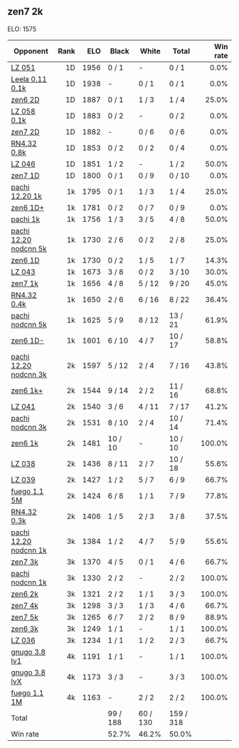 ## zen7 2k ##

ELO: 1575

Opponent | Rank | ELO | Black | White | Total | Win rate
---------|-----:|----:|-------|-------|-------|-------:
[LZ 051](LZ%20051.md) | 1D | 1956 | 0 / 1 | - | 0 / 1 | 0.0%
[Leela 0.11 0.1k](Leela%200.11%200.1k.md) | 1D | 1938 | - | 0 / 1 | 0 / 1 | 0.0%
[zen6 2D](zen6%202D.md) | 1D | 1887 | 0 / 1 | 1 / 3 | 1 / 4 | 25.0%
[LZ 058 0.1k](LZ%20058%200.1k.md) | 1D | 1883 | 0 / 2 | - | 0 / 2 | 0.0%
[zen7 2D](zen7%202D.md) | 1D | 1882 | - | 0 / 6 | 0 / 6 | 0.0%
[RN4.32 0.8k](RN4.32%200.8k.md) | 1D | 1853 | 0 / 2 | 0 / 2 | 0 / 4 | 0.0%
[LZ 046](LZ%20046.md) | 1D | 1851 | 1 / 2 | - | 1 / 2 | 50.0%
[zen7 1D](zen7%201D.md) | 1D | 1800 | 0 / 1 | 0 / 9 | 0 / 10 | 0.0%
[pachi 12.20 1k](pachi%2012.20%201k.md) | 1k | 1795 | 0 / 1 | 1 / 3 | 1 / 4 | 25.0%
[zen6 1D+](zen6%201D+.md) | 1k | 1781 | 0 / 2 | 0 / 7 | 0 / 9 | 0.0%
[pachi 1k](pachi%201k.md) | 1k | 1756 | 1 / 3 | 3 / 5 | 4 / 8 | 50.0%
[pachi 12.20 nodcnn 5k](pachi%2012.20%20nodcnn%205k.md) | 1k | 1730 | 2 / 6 | 0 / 2 | 2 / 8 | 25.0%
[zen6 1D](zen6%201D.md) | 1k | 1730 | 0 / 2 | 1 / 5 | 1 / 7 | 14.3%
[LZ 043](LZ%20043.md) | 1k | 1673 | 3 / 8 | 0 / 2 | 3 / 10 | 30.0%
[zen7 1k](zen7%201k.md) | 1k | 1656 | 4 / 8 | 5 / 12 | 9 / 20 | 45.0%
[RN4.32 0.4k](RN4.32%200.4k.md) | 1k | 1650 | 2 / 6 | 6 / 16 | 8 / 22 | 36.4%
[pachi nodcnn 5k](pachi%20nodcnn%205k.md) | 1k | 1625 | 5 / 9 | 8 / 12 | 13 / 21 | 61.9%
[zen6 1D-](zen6%201D-.md) | 1k | 1601 | 6 / 10 | 4 / 7 | 10 / 17 | 58.8%
[pachi 12.20 nodcnn 3k](pachi%2012.20%20nodcnn%203k.md) | 2k | 1597 | 5 / 12 | 2 / 4 | 7 / 16 | 43.8%
[zen6 1k+](zen6%201k+.md) | 2k | 1544 | 9 / 14 | 2 / 2 | 11 / 16 | 68.8%
[LZ 041](LZ%20041.md) | 2k | 1540 | 3 / 6 | 4 / 11 | 7 / 17 | 41.2%
[pachi nodcnn 3k](pachi%20nodcnn%203k.md) | 2k | 1531 | 8 / 10 | 2 / 4 | 10 / 14 | 71.4%
[zen6 1k](zen6%201k.md) | 2k | 1481 | 10 / 10 | - | 10 / 10 | 100.0%
[LZ 038](LZ%20038.md) | 2k | 1436 | 8 / 11 | 2 / 7 | 10 / 18 | 55.6%
[LZ 039](LZ%20039.md) | 2k | 1427 | 1 / 2 | 5 / 7 | 6 / 9 | 66.7%
[fuego 1.1 5M](fuego%201.1%205M.md) | 2k | 1424 | 6 / 8 | 1 / 1 | 7 / 9 | 77.8%
[RN4.32 0.3k](RN4.32%200.3k.md) | 2k | 1406 | 1 / 5 | 2 / 3 | 3 / 8 | 37.5%
[pachi 12.20 nodcnn 1k](pachi%2012.20%20nodcnn%201k.md) | 3k | 1384 | 1 / 2 | 4 / 7 | 5 / 9 | 55.6%
[zen7 3k](zen7%203k.md) | 3k | 1370 | 4 / 5 | 0 / 1 | 4 / 6 | 66.7%
[pachi nodcnn 1k](pachi%20nodcnn%201k.md) | 3k | 1330 | 2 / 2 | - | 2 / 2 | 100.0%
[zen6 2k](zen6%202k.md) | 3k | 1321 | 2 / 2 | 1 / 1 | 3 / 3 | 100.0%
[zen7 4k](zen7%204k.md) | 3k | 1298 | 3 / 3 | 1 / 3 | 4 / 6 | 66.7%
[zen7 5k](zen7%205k.md) | 3k | 1265 | 6 / 7 | 2 / 2 | 8 / 9 | 88.9%
[zen6 3k](zen6%203k.md) | 3k | 1249 | 1 / 1 | - | 1 / 1 | 100.0%
[LZ 036](LZ%20036.md) | 3k | 1234 | 1 / 1 | 1 / 2 | 2 / 3 | 66.7%
[gnugo 3.8 lv1](gnugo%203.8%20lv1.md) | 4k | 1191 | 1 / 1 | - | 1 / 1 | 100.0%
[gnugo 3.8 lvX](gnugo%203.8%20lvX.md) | 4k | 1173 | 3 / 3 | - | 3 / 3 | 100.0%
[fuego 1.1 1M](fuego%201.1%201M.md) | 4k | 1163 | - | 2 / 2 | 2 / 2 | 100.0%
Total | | | 99 / 188 | 60 / 130 | 159 / 318 | 
Win rate| | | 52.7% | 46.2% | 50.0% | 
